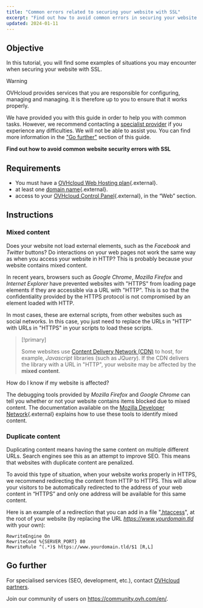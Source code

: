 ```yaml
---
title: "Common errors related to securing your website with SSL"
excerpt: "Find out how to avoid common errors in securing your website with SSL"
updated: 2024-01-11
---
```


## Objective

In this tutorial, you will find some examples of situations you may encounter when securing your website with SSL.

> [!warning]
>
> OVHcloud provides services that you are responsible for configuring, managing and managing. It is therefore up to you to ensure that it works properly.
> 
> We have provided you with this guide in order to help you with common tasks. However, we recommend contacting a [specialist provider](https://partner.ovhcloud.com/en/directory/) if you experience any difficulties. We will not be able to assist you. You can find more information in the ["Go further"](#go-further) section of this guide.
>

**Find out how to avoid common website security errors with SSL**

## Requirements

- You must have a [OVHcloud Web Hosting plan](https://www.ovhcloud.com/en/web-hosting/){.external}.
- at least one [domain name](https://www.ovhcloud.com/en/domains/){.external}.
- access to your [OVHcloud Control Panel](https://ca.ovh.com/auth/?action=gotomanager&from=https://www.ovh.com/world/&ovhSubsidiary=we){.external}, in the “Web” section.

## Instructions

### Mixed content

Does your website not load external elements, such as the *Facebook* and *Twitter* buttons? Do interactions on your web pages not work the same way as when you access your website in HTTP? This is probably because your website contains mixed content. 

In recent years, browsers such as *Google Chrome*, *Mozilla Firefox* and *Internet Explorer* have prevented websites with "HTTPS" from loading page elements if they are accessible via a URL with "HTTP". This is so that the confidentiality provided by the HTTPS protocol is not compromised by an element loaded with HTTP. 

In most cases, these are external scripts, from other websites such as social networks. In this case, you just need to replace the URLs in "HTTP" with URLs in "HTTPS" in your scripts to load these scripts.

> [!primary]
>
> Some websites use [Content Delivery Network (CDN)](/pages/web_cloud/web_hosting/cdn_how_to_use_cdn) to host, for example, *Javascript* libraries (such as *JQuery*). 
> If the CDN delivers the library with a URL in "HTTP", your website may be affected by the **mixed content**. 
>

How do I know if my website is affected?

The debugging tools provided by *Mozilla Firefox* and *Google Chrome* can tell you whether or not your website contains items blocked due to mixed content. The documentation available on the [Mozilla Developer Network](https://developer.mozilla.org/en-us/docs/Web/Security/Mixed_content){.external} explains how to use these tools to identify mixed content.

### Duplicate content

Duplicating content means having the same content on multiple different URLs. Search engines see this as an attempt to improve SEO. This means that websites with duplicate content are penalized.

To avoid this type of situation, when your website works properly in HTTPS, we recommend redirecting the content from HTTP to HTTPS. This will allow your visitors to be automatically redirected to the address of your web content in “HTTPS” and only one address will be available for this same content. 

Here is an example of a redirection that you can add in a file "[.htaccess](/pages/web_cloud/web_hosting/htaccess_url_rewriting_using_mod_rewrite)", at the root of your website (by replacing the URL *https://www.yourdomain.tld* with your own):

```
RewriteEngine On
RewriteCond %{SERVER_PORT} 80
RewriteRule ^(.*)$ https://www.yourdomain.tld/$1 [R,L]
```

## Go further <a name="go-further"></a>
 
For specialised services (SEO, development, etc.), contact [OVHcloud partners](https://partner.ovhcloud.com/en/directory/).
 
Join our community of users on <https://community.ovh.com/en/>.